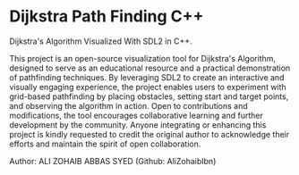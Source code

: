 # Dijkstra Path Finding C++
Dijkstra's Algorithm Visualized With SDL2 in C++.

This project is an open-source visualization tool for Dijkstra's Algorithm, designed to serve as an educational resource and a practical demonstration of pathfinding techniques. By leveraging SDL2 to create an interactive and visually engaging experience, the project enables users to experiment with grid-based pathfinding by placing obstacles, setting start and target points, and observing the algorithm in action. Open to contributions and modifications, the tool encourages collaborative learning and further development by the community. Anyone integrating or enhancing this project is kindly requested to credit the original author to acknowledge their efforts and maintain the spirit of open collaboration.


Author: ALI ZOHAIB ABBAS SYED (Github: AliZohaibIbn)
